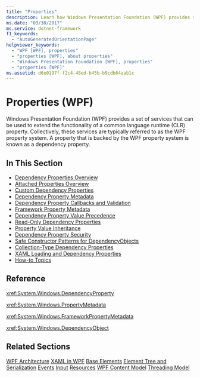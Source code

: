 ```yaml
---
title: "Properties"
description: Learn how Windows Presentation Foundation (WPF) provides services that can extend the functionality of a common language runtime (CLR) property.
ms.date: "03/30/2017"
ms.service: dotnet-framework
f1_keywords: 
  - "AutoGeneratedOrientationPage"
helpviewer_keywords: 
  - "WPF [WPF], properties"
  - "properties [WPF], about properties"
  - "Windows Presentation Foundation [WPF], properties"
  - "properties [WPF]"
ms.assetid: d6e0197f-f2c4-48ed-b45b-b9cdb64aab1c
---
```

# Properties (WPF)

Windows Presentation Foundation (WPF) provides a set of services that can be used to extend the functionality of a common language runtime (CLR) property. Collectively, these services are typically referred to as the WPF property system. A property that is backed by the WPF property system is known as a dependency property.

## In This Section

- [Dependency Properties Overview](../properties/dependency-properties-overview.md)
- [Attached Properties Overview](../properties/attached-properties-overview.md)
- [Custom Dependency Properties](../properties/custom-dependency-properties.md)
- [Dependency Property Metadata](../properties/dependency-property-metadata.md)
- [Dependency Property Callbacks and Validation](../properties/dependency-property-callbacks-and-validation.md)
- [Framework Property Metadata](../properties/framework-property-metadata.md)
- [Dependency Property Value Precedence](../properties/dependency-property-value-precedence.md)
- [Read-Only Dependency Properties](../properties/read-only-dependency-properties.md)
- [Property Value Inheritance](../properties/property-value-inheritance.md)
- [Dependency Property Security](../properties/dependency-property-security.md)
- [Safe Constructor Patterns for DependencyObjects](../properties/safe-constructor-patterns-for-dependencyobjects.md)
- [Collection-Type Dependency Properties](../properties/collection-type-dependency-properties.md)
- [XAML Loading and Dependency Properties](../properties/xaml-loading-and-dependency-properties.md)
- [How-to Topics](properties-how-to-topics.md)

## Reference

<xref:System.Windows.DependencyProperty>

<xref:System.Windows.PropertyMetadata>

<xref:System.Windows.FrameworkPropertyMetadata>

<xref:System.Windows.DependencyObject>

## Related Sections

[WPF Architecture](wpf-architecture.md)
  [XAML in WPF](../xaml/index.md)
  [Base Elements](base-elements.md)
  [Element Tree and Serialization](element-tree-and-serialization.md)
  [Events](events-wpf.md)
  [Input](input-wpf.md)
  [Resources](resources-wpf.md)
  [WPF Content Model](../controls/wpf-content-model.md)
  [Threading Model](threading-model.md)
